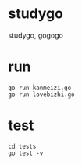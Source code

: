 # studygo
studygo, gogogo

run
====================
```
go run kanmeizi.go
go run lovebizhi.go
```


test
====================
```
cd tests
go test -v
```